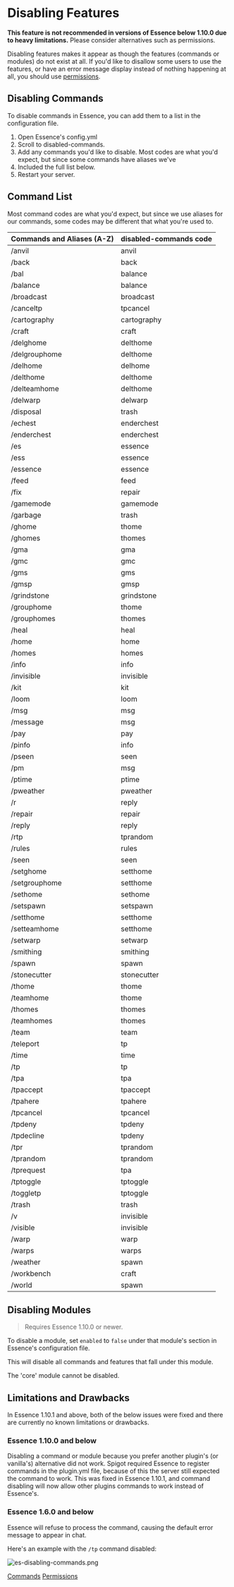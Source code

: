 # Disabling Features
<warning>
    <strong>This feature is not recommended in versions of Essence below 1.10.0 due to heavy limitations.</strong>
    Please consider alternatives such as permissions.
</warning>

Disabling features makes it appear as though the features (commands or modules) do not exist at all. If you'd like to
disallow some users to use the features, or have an error message display instead of nothing happening at all, you
should use [permissions](ES-Permissions.md).

## Disabling Commands
To disable commands in Essence, you can add them to a list in the configuration file.

1. Open Essence's config.yml
2. Scroll to disabled-commands.
3. Add any commands you'd like to disable. Most codes are what you'd expect, but since some commands have aliases we've
4. Included the full list below.
4. Restart your server.

## Command List
Most command codes are what you'd expect, but since we use aliases for our commands, some codes may be different that
what you're used to.

| Commands and Aliases (A-Z) | disabled-commands code |
|----------------------------|------------------------|
| /anvil                     | anvil                  |
| /back                      | back                   |
| /bal                       | balance                |
| /balance                   | balance                |
| /broadcast                 | broadcast              |
| /canceltp                  | tpcancel               |
| /cartography               | cartography            |
| /craft                     | craft                  |
| /delghome                  | delthome               |
| /delgrouphome              | delthome               |
| /delhome                   | delhome                |
| /delthome                  | delthome               |
| /delteamhome               | delthome               |
| /delwarp                   | delwarp                |
| /disposal                  | trash                  |
| /echest                    | enderchest             |
| /enderchest                | enderchest             |
| /es                        | essence                |
| /ess                       | essence                |
| /essence                   | essence                |
| /feed                      | feed                   |
| /fix                       | repair                 |
| /gamemode                  | gamemode               |
| /garbage                   | trash                  |
| /ghome                     | thome                  |
| /ghomes                    | thomes                 |
| /gma                       | gma                    |
| /gmc                       | gmc                    |
| /gms                       | gms                    |
| /gmsp                      | gmsp                   |
| /grindstone                | grindstone             |
| /grouphome                 | thome                  |
| /grouphomes                | thomes                 |
| /heal                      | heal                   |
| /home                      | home                   |
| /homes                     | homes                  |
| /info                      | info                   |
| /invisible                 | invisible              |
| /kit                       | kit                    |
| /loom                      | loom                   |
| /msg                       | msg                    |
| /message                   | msg                    |
| /pay                       | pay                    |
| /pinfo                     | info                   |
| /pseen                     | seen                   |
| /pm                        | msg                    |
| /ptime                     | ptime                  |
| /pweather                  | pweather               |
| /r                         | reply                  |
| /repair                    | repair                 |
| /reply                     | reply                  |
| /rtp                       | tprandom               |
| /rules                     | rules                  |
| /seen                      | seen                   |
| /setghome                  | setthome               |
| /setgrouphome              | setthome               |
| /sethome                   | sethome                |
| /setspawn                  | setspawn               |
| /setthome                  | setthome               |
| /setteamhome               | setthome               |
| /setwarp                   | setwarp                |
| /smithing                  | smithing               |
| /spawn                     | spawn                  |
| /stonecutter               | stonecutter            |
| /thome                     | thome                  |
| /teamhome                  | thome                  |
| /thomes                    | thomes                 |
| /teamhomes                 | thomes                 |
| /team                      | team                   |
| /teleport                  | tp                     |
| /time                      | time                   |
| /tp                        | tp                     |
| /tpa                       | tpa                    |
| /tpaccept                  | tpaccept               |
| /tpahere                   | tpahere                |
| /tpcancel                  | tpcancel               |
| /tpdeny                    | tpdeny                 |
| /tpdecline                 | tpdeny                 |
| /tpr                       | tprandom               |
| /tprandom                  | tprandom               |
| /tprequest                 | tpa                    |
| /tptoggle                  | tptoggle               |
| /toggletp                  | tptoggle               |
| /trash                     | trash                  |
| /v                         | invisible              |
| /visible                   | invisible              |
| /warp                      | warp                   |
| /warps                     | warps                  |
| /weather                   | spawn                  |
| /workbench                 | craft                  |
| /world                     | spawn                  |

## Disabling Modules
> Requires Essence 1.10.0 or newer.

To disable a module, set `enabled` to `false` under that module's section in Essence's configuration file.

This will disable all commands and features that fall under this module.

The 'core' module cannot be disabled.

## Limitations and Drawbacks
In Essence 1.10.1 and above, both of the below issues were fixed and there are currently no known limitations or 
drawbacks.

### Essence 1.10.0 and below
Disabling a command or module because you prefer another plugin's (or vanilla's)
alternative did not work. Spigot required Essence to register commands in the plugin.yml file, because of this the 
server still expected the command to work. This was fixed in Essence 1.10.1, and command disabling will now allow other
plugins commands to work instead of Essence's.

### Essence 1.6.0 and below
Essence will refuse to process the command, causing the default error message to appear in chat.

Here's an example with the `/tp` command disabled:

![es-disabling-commands.png](es-disabling-commands.png)

<seealso>
    <category ref="es-commands">
        <a href="ES-Commands.md">Commands</a>
        <a href="ES-Permissions.md">Permissions</a>
    </category>
</seealso>
